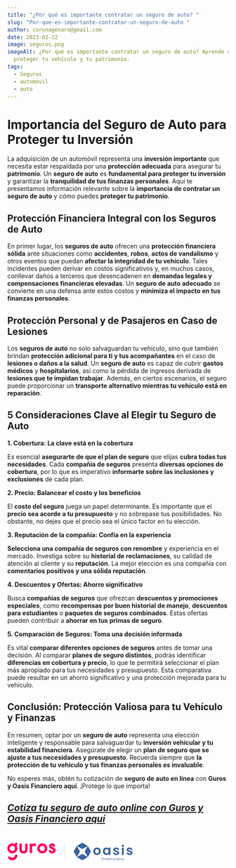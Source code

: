 ```yaml
---
title: "¿Por qué es importante contratar un seguro de auto? "
slug: "Por-que-es-importante-contratar-un-seguro-de-auto "
author: coronagenaro@gmail.com
date: 2023-02-22
image: seguros.png
imageAlt: ¿Por qué es importante contratar un seguro de auto? Aprende cómo
  proteger tu vehículo y tu patrimonio.
tags:
  - Seguros
  - automovil
  - auto
---
```

# **Importancia del Seguro de Auto para Proteger tu Inversión**

La adquisición de un automóvil representa una **inversión importante** que necesita estar respaldada por una **protección adecuada** para asegurar tu **patrimonio**. Un **seguro de auto** es **fundamental para proteger tu inversión** y garantizar la **tranquilidad de tus finanzas personales**. Aquí te presentamos información relevante sobre la **importancia de contratar un seguro de auto** y cómo puedes **proteger tu patrimonio**.

## **Protección Financiera Integral con los Seguros de Auto**

En primer lugar, los **seguros de auto** ofrecen una **protección financiera sólida** ante situaciones como **accidentes**, **robos**, **actos de vandalismo** y otros eventos que puedan **afectar la integridad de tu vehículo**. Tales incidentes pueden derivar en costos significativos y, en muchos casos, conllevar daños a terceros que desencadenen en **demandas legales y compensaciones financieras elevadas**. Un **seguro de auto adecuado** se convierte en una defensa ante estos costos y **minimiza el impacto en tus finanzas personales**.

## **Protección Personal y de Pasajeros en Caso de Lesiones**

Los **seguros de auto** no solo salvaguardan tu vehículo, sino que también brindan **protección adicional para ti y tus acompañantes** en el caso de **lesiones o daños a la salud**. Un **seguro de auto** es capaz de cubrir **gastos médicos** y **hospitalarios**, así como la pérdida de ingresos derivada de **lesiones que te impidan trabajar**. Además, en ciertos escenarios, el seguro puede proporcionar un **transporte alternativo mientras tu vehículo está en reparación**.

## **5 Consideraciones Clave al Elegir tu Seguro de Auto**

**1. Cobertura: La clave está en la cobertura**

Es esencial **asegurarte de que el plan de seguro** que elijas **cubra todas tus necesidades**. Cada **compañía de seguros** presenta **diversas opciones de cobertura**, por lo que es imperativo **informarte sobre las inclusiones y exclusiones** de cada plan.

**2. Precio: Balancear el costo y los beneficios**

El **costo del seguro** juega un papel determinante. Es importante que el **precio sea acorde a tu presupuesto** y no sobrepase tus posibilidades. No obstante, no dejes que el precio sea el único factor en tu elección.

**3. Reputación de la compañía: Confía en la experiencia**

**Selecciona una compañía de seguros con renombre** y experiencia en el mercado. Investiga sobre su **historial de reclamaciones**, su calidad de atención al cliente y su **reputación**. La mejor elección es una compañía con **comentarios positivos y una sólida reputación**.

**4. Descuentos y Ofertas: Ahorro significativo**

Busca **compañías de seguros** que ofrezcan **descuentos y promociones especiales**, como **recompensas por buen historial de manejo**, **descuentos para estudiantes** o **paquetes de seguros combinados**. Estas ofertas pueden contribuir a **ahorrar en tus primas de seguro**.

**5. Comparación de Seguros: Toma una decisión informada**

Es vital **comparar diferentes opciones de seguros** antes de tomar una decisión. Al comparar **planes de seguro distintos**, podrás identificar **diferencias en cobertura y precio**, lo que te permitirá seleccionar el plan más apropiado para tus necesidades y presupuesto. Esta comparativa puede resultar en un ahorro significativo y una protección mejorada para tu vehículo.

## **Conclusión: Protección Valiosa para tu Vehículo y Finanzas**

En resumen, optar por un **seguro de auto** representa una elección inteligente y responsable para salvaguardar tu **inversión vehicular y tu estabilidad financiera**. Asegúrate de elegir un **plan de seguro que se ajuste a tus necesidades y presupuesto**. Recuerda siempre que **la protección de tu vehículo y tus finanzas personales es invaluable**.

No esperes más, obtén tu cotización de **seguro de auto en línea** con **Guros y Oasis Financiero aquí**. ¡Protege lo que importa!

<!--EndFragment-->

## ***[C﻿otiza tu seguro de auto online con Guros y Oasis Financiero aquí](https://www.guros.com/?PROMOCODE=OASISFINANCIERO)***<br/><br/>

![](guros-oasis-1.png)